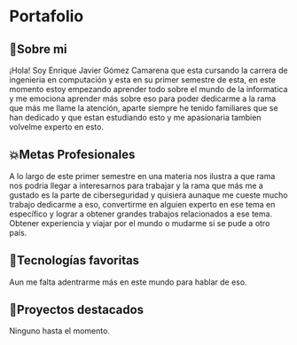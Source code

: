 # Portafolio
<h2>👾Sobre mi</h2>
¡Hola! Soy Enrique Javier Gómez Camarena que esta cursando la carrera de ingenieria en computación y esta en su primer semestre de esta, en este momento estoy empezando aprender todo sobre el mundo de la informatica y me emociona aprender más sobre eso para poder dedicarme a la rama que más me llame la atención, aparte siempre he tenido familiares que se han dedicado y que estan estudiando esto y me apasionaria tambien volvelme experto en esto.
<h2>💥Metas Profesionales</h2>
A lo largo de este primer semestre en una materia nos ilustra a que rama nos podria llegar a interesarnos para trabajar y la rama que más me a gustado es la parte de ciberseguridad y quisiera aunaque me cueste mucho trabajo dedicarme a eso, convertirme en alguien experto en ese tema en específico y lograr a obtener grandes trabajos relacionados a ese tema. Obtener experiencia y viajar por el mundo o mudarme si se pude a otro país.
<h2>🤖Tecnologías favoritas</h2>
Aun me falta adentrarme más en este mundo para hablar de eso.
<h2>🐣Proyectos destacados</h2>
Ninguno hasta el momento.
